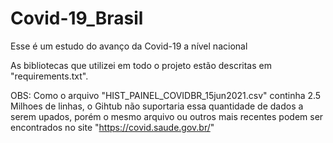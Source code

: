 # Covid-19_Brasil
Esse é um estudo do avanço da Covid-19 a nível nacional

As bibliotecas que utilizei em todo o projeto estão descritas em "requirements.txt".

OBS: Como o arquivo "HIST_PAINEL_COVIDBR_15jun2021.csv" continha 2.5 Milhoes de linhas, o Gihtub não suportaria 
essa quantidade de dados a serem upados, porém o mesmo arquivo ou outros mais recentes podem ser encontrados no site "https://covid.saude.gov.br/" 

